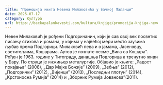 ```yaml
---
title: "Промоција књига Невена Милаковића у Бачкој Паланци"
date: 2025-07-17
category: Култура
url: https://backapalankavesti.com/kultura/knjige/promocija-knjiga-nevena-milakovica-u-backoj-palanci/
---
```


Невен Милаковић је рођени Подгоричанин, који је сав свој век посветио писању стихова и романа, у којима у највећој мери место заузима љубав према Подгорици. Милаковић пева и о јамама, Јасеновцу, светитељима, Кошарама. Аутор је познате песме „Вила са Кошара”. Рођен је 1963. године у Титограду, данашња Подгорица а тренутно живи у Бару. По струци је инжињер металургије. Објавио је књиге: „Радост покајања” (2008), „Дар Мајке Божије” (2009), „Зебња” (2012), „Подгорички” (2012), „Вијенци” (2013), „Последњи плотун” (2014), „Крстоносна Румија” (2014) и „Зборник Румија Јованова”(2011).

